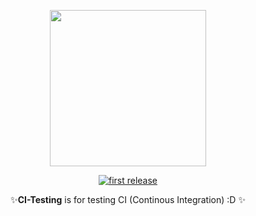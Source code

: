 <div align="center">
<p>
<img src="https://github.com/Dayan-Zhanchi/CI-testing/assets/CI.png" width="250"/>
</p>

<p>
<a href="">
<img alt="first release" src="https://travis-ci.org/Dayan-Zhanchi/CI-testing.svg?branch=master"/>
</a>
</p>

<p>✨<strong>CI-Testing</strong> is for testing CI (Continous Integration) :D ✨</p>
</div>
